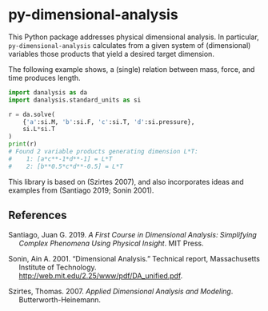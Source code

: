 # py-dimensional-analysis

This Python package addresses physical dimensional analysis. In
particular, `py-dimensional-analysis` calculates from a given system of
(dimensional) variables those products that yield a desired target
dimension.

The following example shows, a (single) relation between mass, force,
and time produces length.

``` python
import danalysis as da
import danalysis.standard_units as si

r = da.solve(
    {'a':si.M, 'b':si.F, 'c':si.T, 'd':si.pressure}, 
    si.L*si.T
)
print(r)
# Found 2 variable products generating dimension L*T:
#    1: [a*c**-1*d**-1] = L*T
#    2: [b**0.5*c*d**-0.5] = L*T
```

This library is based on (Szirtes 2007), and also incorporates ideas and
examples from (Santiago 2019; Sonin 2001).

## References

<div id="refs" class="references csl-bib-body hanging-indent">

<div id="ref-santiago2019first" class="csl-entry">

Santiago, Juan G. 2019. *A First Course in Dimensional Analysis:
Simplifying Complex Phenomena Using Physical Insight*. MIT Press.

</div>

<div id="ref-sonin2001dimensional" class="csl-entry">

Sonin, Ain A. 2001. “Dimensional Analysis.” Technical report,
Massachusetts Institute of Technology.
<http://web.mit.edu/2.25/www/pdf/DA_unified.pdf>.

</div>

<div id="ref-szirtes2007applied" class="csl-entry">

Szirtes, Thomas. 2007. *Applied Dimensional Analysis and Modeling*.
Butterworth-Heinemann.

</div>

</div>
